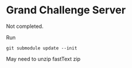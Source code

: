 # Grand Challenge Server

Not completed.

Run
```
git submodule update --init
```

May need to unzip fastText zip

